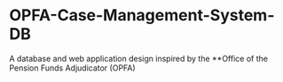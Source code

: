 # OPFA-Case-Management-System-DB
A database and web application design inspired by the **Office of the Pension Funds Adjudicator (OPFA)
